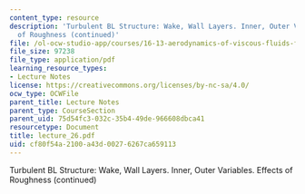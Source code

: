 ```yaml
---
content_type: resource
description: 'Turbulent BL Structure: Wake, Wall Layers. Inner, Outer Variables. Effects
  of Roughness (continued)'
file: /ol-ocw-studio-app/courses/16-13-aerodynamics-of-viscous-fluids-fall-2003/cf80f54a2100a43d00276267ca659113_lecture_26.pdf
file_size: 97238
file_type: application/pdf
learning_resource_types:
- Lecture Notes
license: https://creativecommons.org/licenses/by-nc-sa/4.0/
ocw_type: OCWFile
parent_title: Lecture Notes
parent_type: CourseSection
parent_uid: 75d54fc3-032c-35b4-49de-966608dbca41
resourcetype: Document
title: lecture_26.pdf
uid: cf80f54a-2100-a43d-0027-6267ca659113
---
```

Turbulent BL Structure: Wake, Wall Layers. Inner, Outer Variables. Effects of Roughness (continued)